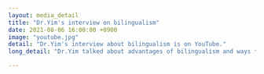 ```yaml
---
layout: media_detail
title: "Dr.Yim's interview on bilingualism"
date: 2021-08-06 16:00:00 +0900
image: "youtube.jpg"
detail: "Dr.Yim's interview about bilingualism is on YouTube." 
long_detail: "Dr.Yim talked about advantages of bilingualism and ways to support bilingual children's language development. You can watch her interview here: <iframe width='560' height='315' src='https://www.youtube.com/embed/3COY0zVcq3I' title='YouTube video player' frameborder='0' allow='accelerometer; autoplay; clipboard-write; encrypted-media; gyroscope; picture-in-picture' allowfullscreen></iframe>."

---
```



